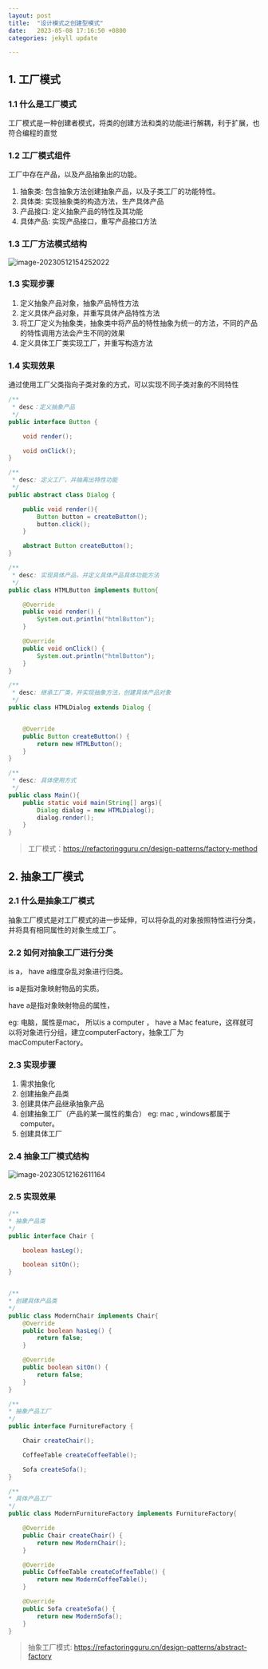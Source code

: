```yaml
---
layout: post
title:  "设计模式之创建型模式"
date:   2023-05-08 17:16:50 +0800
categories: jekyll update

---
```


## 1. 工厂模式

### 1.1 什么是工厂模式
工厂模式是一种创建者模式，将类的创建方法和类的功能进行解耦，利于扩展，也符合编程的直觉

### 1.2 工厂模式组件
工厂中存在产品，以及产品抽象出的功能。
1. 抽象类: 包含抽象方法创建抽象产品，以及子类工厂的功能特性。
2. 具体类: 实现抽象类的构造方法，生产具体产品
3. 产品接口: 定义抽象产品的特性及其功能
4. 具体产品: 实现产品接口，重写产品接口方法

### 1.3 工厂方法模式结构

![image-20230512154252022](https://p.ipic.vip/8a1z0e.png)

### 1.3 实现步骤

1. 定义抽象产品对象，抽象产品特性方法
2. 定义具体产品对象，并重写具体产品特性方法
3. 将工厂定义为抽象类，抽象类中将产品的特性抽象为统一的方法，不同的产品的特性调用方法会产生不同的效果
4. 定义具体工厂类实现工厂，并重写构造方法

### 1.4 实现效果
通过使用工厂父类指向子类对象的方式，可以实现不同子类对象的不同特性
```java
/**
 * desc：定义抽象产品
 */
public interface Button {

    void render();

    void onClick();
}
```

```java
/**
 * desc: 定义工厂，并抽离出特性功能
 */
public abstract class Dialog {

    public void render(){
        Button button = createButton();
        button.click();
    }

    abstract Button createButton();
}
```

```java
/**
 * desc: 实现具体产品，并定义具体产品具体功能方法
 */
public class HTMLButton implements Button{

    @Override
    public void render() {
        System.out.println("htmlButton");
    }

    @Override
    public void onClick() {
        System.out.println("htmlButton");
    }
}
```

```java
/**
 * desc: 继承工厂类，并实现抽象方法，创建具体产品对象
 */
public class HTMLDialog extends Dialog {


    @Override
    public Button createButton() {
        return new HTMLButton();
    }
}

```

```java
/**
 * desc: 具体使用方式
 */
public class Main(){
    public static void main(String[] args){
        Dialog dialog = new HTMLDialog();
        dialog.render();
    }
}
```

> 工厂模式：https://refactoringguru.cn/design-patterns/factory-method

## 2. 抽象工厂模式

### 2.1  什么是抽象工厂模式

抽象工厂模式是对工厂模式的进一步延伸，可以将杂乱的对象按照特性进行分类，并将具有相同属性的对象生成工厂。

### 2.2 如何对抽象工厂进行分类

is a， have a维度杂乱对象进行归类。

is a是指对象映射物品的实质。

have a是指对象映射物品的属性，

eg: 电脑，属性是mac， 所以is a computer ， have a Mac feature，这样就可以将对象进行分组，建立computerFactory，抽象工厂为macComputerFactory。

### 2.3 实现步骤

1. 需求抽象化
2. 创建抽象产品类
3. 创建具体产品继承抽象产品
4. 创建抽象工厂（产品的某一属性的集合） eg: mac , windows都属于computer。
5. 创建具体工厂 

### 2.4 抽象工厂模式结构

![image-20230512162611164](https://p.ipic.vip/3dania.png)

### 2.5 实现效果

```java
/**
* 抽象产品类
*/
public interface Chair {

    boolean hasLeg();

    boolean sitOn();
}

```

```java

/**
* 创建具体产品类
*/
public class ModernChair implements Chair{
    @Override
    public boolean hasLeg() {
        return false;
    }

    @Override
    public boolean sitOn() {
        return false;
    }
}
```

```java
/**
* 抽象产品工厂
*/
public interface FurnitureFactory {

    Chair createChair();

    CoffeeTable createCoffeeTable();

    Sofa createSofa();
}

```

```java
/**
* 具体产品工厂
*/
public class ModernFurnitureFactory implements FurnitureFactory{

    @Override
    public Chair createChair() {
        return new ModernChair();
    }

    @Override
    public CoffeeTable createCoffeeTable() {
        return new ModernCoffeeTable();
    }

    @Override
    public Sofa createSofa() {
        return new ModernSofa();
    }
}
```

> 抽象工厂模式: https://refactoringguru.cn/design-patterns/abstract-factory
